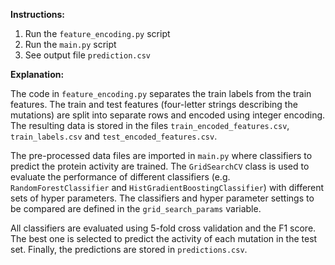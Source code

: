 **Instructions:**

1. Run the `feature_encoding.py` script
2. Run the `main.py` script
3. See output file `prediction.csv`

**Explanation:**

The code in `feature_encoding.py` separates the train labels from the
train features. The train and test features (four-letter strings describing 
the mutations) are split into separate rows and encoded using integer encoding. 
The resulting data is stored in the files `train_encoded_features.csv`,
`train_labels.csv` and `test_encoded_features.csv`.

The pre-processed data files are imported in `main.py` where classifiers
to predict the protein activity are trained.
The `GridSearchCV` class is used to evaluate the performance of different 
classifiers (e.g. `RandomForestClassifier` and `HistGradientBoostingClassifier`) 
with different sets of hyper parameters. The classifiers and hyper parameter 
settings to be compared are defined in the `grid_search_params` variable.

All classifiers are evaluated using 5-fold cross validation and the F1 score.
The best one is selected to predict the activity of each mutation in the test
set. Finally, the predictions are stored in `predictions.csv`.
